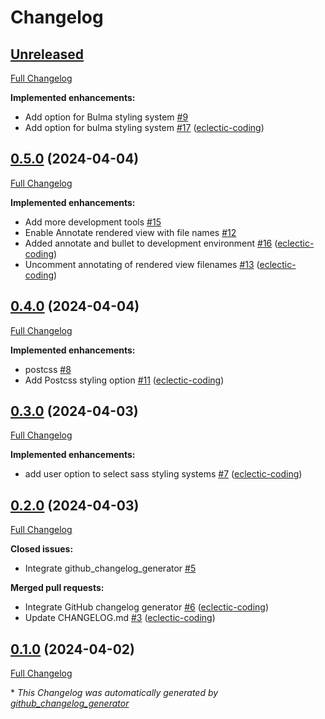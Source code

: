 # Changelog

## [Unreleased](https://github.com/eclectic-coding/rails_app/tree/HEAD)

[Full Changelog](https://github.com/eclectic-coding/rails_app/compare/0.5.0...HEAD)

**Implemented enhancements:**

- Add option for Bulma styling system [\#9](https://github.com/eclectic-coding/rails_app/issues/9)
- Add option for bulma styling system [\#17](https://github.com/eclectic-coding/rails_app/pull/17) ([eclectic-coding](https://github.com/eclectic-coding))

## [0.5.0](https://github.com/eclectic-coding/rails_app/tree/0.5.0) (2024-04-04)

[Full Changelog](https://github.com/eclectic-coding/rails_app/compare/0.4.0...0.5.0)

**Implemented enhancements:**

- Add more development tools [\#15](https://github.com/eclectic-coding/rails_app/issues/15)
- Enable Annotate rendered view with file names [\#12](https://github.com/eclectic-coding/rails_app/issues/12)
- Added annotate and bullet to development environment [\#16](https://github.com/eclectic-coding/rails_app/pull/16) ([eclectic-coding](https://github.com/eclectic-coding))
- Uncomment annotating of rendered view filenames [\#13](https://github.com/eclectic-coding/rails_app/pull/13) ([eclectic-coding](https://github.com/eclectic-coding))

## [0.4.0](https://github.com/eclectic-coding/rails_app/tree/0.4.0) (2024-04-04)

[Full Changelog](https://github.com/eclectic-coding/rails_app/compare/0.3.0...0.4.0)

**Implemented enhancements:**

- postcss [\#8](https://github.com/eclectic-coding/rails_app/issues/8)
- Add Postcss styling option [\#11](https://github.com/eclectic-coding/rails_app/pull/11) ([eclectic-coding](https://github.com/eclectic-coding))

## [0.3.0](https://github.com/eclectic-coding/rails_app/tree/0.3.0) (2024-04-03)

[Full Changelog](https://github.com/eclectic-coding/rails_app/compare/0.2.0...0.3.0)

**Implemented enhancements:**

- add user option to select sass styling systems [\#7](https://github.com/eclectic-coding/rails_app/pull/7) ([eclectic-coding](https://github.com/eclectic-coding))

## [0.2.0](https://github.com/eclectic-coding/rails_app/tree/0.2.0) (2024-04-03)

[Full Changelog](https://github.com/eclectic-coding/rails_app/compare/0.1.0...0.2.0)

**Closed issues:**

- Integrate github\_changelog\_generator  [\#5](https://github.com/eclectic-coding/rails_app/issues/5)

**Merged pull requests:**

- Integrate GitHub changelog generator [\#6](https://github.com/eclectic-coding/rails_app/pull/6) ([eclectic-coding](https://github.com/eclectic-coding))
- Update CHANGELOG.md [\#3](https://github.com/eclectic-coding/rails_app/pull/3) ([eclectic-coding](https://github.com/eclectic-coding))

## [0.1.0](https://github.com/eclectic-coding/rails_app/tree/0.1.0) (2024-04-02)

[Full Changelog](https://github.com/eclectic-coding/rails_app/compare/640f33991e4aaf2aa31cc9bb974bb094190f2aa3...0.1.0)



\* *This Changelog was automatically generated by [github_changelog_generator](https://github.com/github-changelog-generator/github-changelog-generator)*
